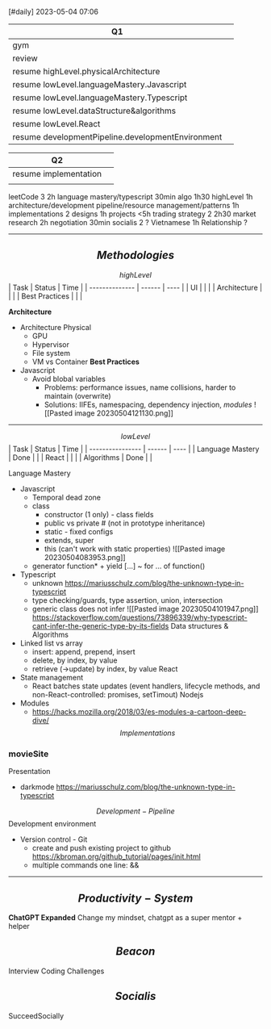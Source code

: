 [#daily]
2023-05-04
07:06


| Q1                                                |     |
| ------------------------------------------------- | --- |
| gym                                               |     |
| review                                            |     |
| resume highLevel.physicalArchitecture             |     |
| resume lowLevel.languageMastery.Javascript        |     |
| resume lowLevel.languageMastery.Typescript        |     |
| resume lowLevel.dataStructure&algorithms          |     |
| resume lowLevel.React                             |     |
| resume developmentPipeline.developmentEnvironment |     |

| Q2                    |     |      
| --------------------- | --- | 
| resume implementation |     |     
|                       |     |     


leetCode 3 2h
	language mastery/typescript 30min
	algo 1h30
highLevel 1h
	architecture/development pipeline/resource management/patterns 1h
implementations 2
	designs 1h
	projects <5h
trading strategy 2 2h30
	market research 2h
	negotiation 30min
socialis 2 ?
	Vietnamese 1h 
	Relationship ?


***
## $$Methodologies$$
$$highLevel$$
| Task           | Status | Time |
| -------------- | ------ | ---- |
| UI             |        |      |
| Architecture   |        |      | 
| Best Practices |        |      |

**Architecture** 
- Architecture Physical
	- GPU
	- Hypervisor
	- File system
	- VM vs Container
**Best Practices**
- Javascript
	- Avoid blobal variables
		- Problems: performance issues, name collisions, harder to maintain (overwrite)
		- Solutions: IIFEs, namespacing, dependency injection, *modules* 
		![[Pasted image 20230504121130.png]]

****
$$lowLevel$$
| Task             | Status | Time |
| ---------------- | ------ | ---- |
| Language Mastery | Done   |      | 
| React       |        |      |
| Algorithms       | Done   |      |

Language Mastery
- Javascript
	- Temporal dead zone
	- class
		- constructor (1 only) - class fields
		- public vs private # (not in prototype inheritance)
		- static - fixed configs
		- extends, super
		- this (can't work with static properties)
		![[Pasted image 20230504083953.png]]
	- generator function* + yield [...] ~ for ... of function()
- Typescript
	- unknown https://mariusschulz.com/blog/the-unknown-type-in-typescript
	- type checking/guards, type assertion, union, intersection 
	- generic class does not infer
	![[Pasted image 20230504101947.png]]
https://stackoverflow.com/questions/73896339/why-typescript-cant-infer-the-generic-type-by-its-fields
Data structures & Algorithms
- Linked list vs array
	- insert: append, prepend, insert 
	- delete, by index, by value
	- retrieve (->update) by index, by value
React
- State management
	- React batches state updates (event handlers, lifecycle methods, and non-React-controlled: promises, setTimout)
Nodejs
- Modules
	- https://hacks.mozilla.org/2018/03/es-modules-a-cartoon-deep-dive/
$$Implementations$$
### **movieSite**

Presentation
- darkmode
	https://mariusschulz.com/blog/the-unknown-type-in-typescript








$$Development-Pipeline$$
Development environment
- Version control - Git
	- create and push existing project to github  https://kbroman.org/github_tutorial/pages/init.html
	- multiple commands one line: &&

***
##  $$Productivity-System$$
**ChatGPT Expanded**
Change my mindset, chatgpt as a super mentor + helper
## $$Beacon$$
Interview Coding Challenges

## $$Socialis$$
SucceedSocially

